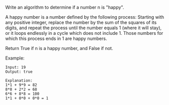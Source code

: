 Write an algorithm to determine if a number n is "happy".

A happy number is a number defined by the following process: Starting with any positive integer, replace the number by the sum of the squares of its digits, and repeat the process until the number equals 1 (where it will stay), or it loops endlessly in a cycle which does not include 1. Those numbers for which this process ends in 1 are happy numbers.

Return True if n is a happy number, and False if not.

Example: 

````
Input: 19
Output: true

Explanation:
1*1 + 9*9 = 82
8*8 + 2*2 = 68
6*6 + 8*8 = 100
1*1 + 0*0 + 0*0 = 1

````